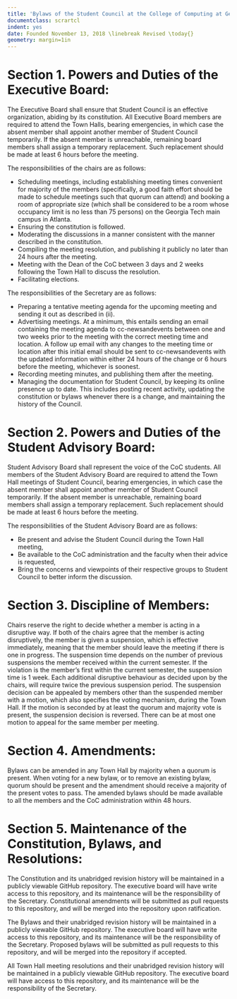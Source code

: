 ```yaml
---
title: 'Bylaws of the Student Council at the College of Computing at Georgia Tech'
documentclass: scrartcl
indent: yes
date: Founded November 13, 2018 \linebreak Revised \today{}
geometry: margin=1in
---
```


# Section 1. Powers and Duties of the Executive Board:
The Executive Board shall ensure that Student Council is an effective organization, abiding by its constitution. All
Executive Board members are required to attend the Town Halls, bearing emergencies, in which case the absent member
shall appoint another member of Student Council temporarily. If the absent member is unreachable, remaining board
members shall assign a temporary replacement. Such replacement should be made at least 6 hours before the meeting.

The responsibilities of the chairs are as follows:

* Scheduling meetings, including establishing meeting times convenient for majority of the members (specifically, a good
  faith effort should be made to schedule meetings such that quorum can attend) and booking a room of appropriate size
  (which shall be considered to be a room whose occupancy limit is no less than 75 persons) on the Georgia Tech main
  campus in Atlanta.
* Ensuring the constitution is followed.
* Moderating the discussions in a manner consistent with the manner described in the constitution.
* Compiling the meeting resolution, and publishing it publicly no later than 24 hours after the meeting.
* Meeting with the Dean of the CoC between 3 days and 2 weeks following the Town Hall to discuss the resolution.
* Facilitating elections.

The responsibilities of the Secretary are as follows:

* Preparing a tentative meeting agenda for the upcoming meeting and sending it out as described in (ii).
* Advertising meetings. At a minimum, this entails sending an email containing the meeting agenda to cc-newsandevents
  between one and two weeks prior to the meeting with the correct meeting time and location. A follow up email with any
  changes to the meeting time or location after this initial email should be sent to cc-newsandevents with the updated
  information within either 24 hours of the change or 6 hours before the meeting, whichever is soonest.
* Recording meeting minutes, and publishing them after the meeting.
* Managing the documentation for Student Council, by keeping its online presence up to date. This includes posting
  recent activity, updating the constitution or bylaws whenever there is a change, and maintaining the history of the
  Council.

# Section 2. Powers and Duties of the Student Advisory Board:
Student Advisory Board shall represent the voice of the CoC students. All members of the Student Advisory Board are
required to attend the Town Hall meetings of Student Council, bearing emergencies, in which case the absent member shall
appoint another member of Student Council temporarily. If the absent member is unreachable, remaining board members
shall assign a temporary replacement. Such replacement should be made at least 6 hours before the meeting.

The responsibilities of the Student Advisory Board are as follows:

* Be present and advise the Student Council during the Town Hall meeting,
* Be available to the CoC administration and the faculty when their advice is requested,
* Bring the concerns and viewpoints of their respective groups to Student Council to better inform the discussion.

# Section 3. Discipline of Members:
Chairs reserve the right to decide whether a member is acting in a disruptive way. If both of the chairs agree that the
member is acting disruptively, the member is given a suspension, which is effective immediately, meaning that the member
should leave the meeting if there is one in progress. The suspension time depends on the number of previous suspensions
the member received within the current semester. If the violation is the member’s first within the current semester, the
suspension time is 1 week. Each additional disruptive behaviour as decided upon by the chairs, will require twice the
previous suspension period. The suspension decision can be appealed by members other than the suspended member with a
motion, which also specifies the voting mechanism, during the Town Hall. If the motion is seconded by at least the
quorum and majority vote is present, the suspension decision is reversed. There can be at most one motion to appeal for
the same member per meeting.

# Section 4. Amendments:
Bylaws can be amended in any Town Hall by majority when a quorum is present. When voting for a new bylaw, or to remove
an existing bylaw, quorum should be present and the amendment should receive a majority of the present votes to pass.
The amended bylaws should be made available to all the members and the CoC administration within 48 hours.

# Section 5. Maintenance of the Constitution, Bylaws, and Resolutions:
The Constitution and its unabridged revision history will be maintained in a publicly viewable GitHub repository. The
executive board will have write access to this repository, and its maintenance will be the responsibility of the
Secretary. Constitutional amendments will be submitted as pull requests to this repository, and will be merged into the
repository upon ratification.

The Bylaws and their unabridged revision history will be maintained in a publicly viewable GitHub repository. The
executive board will have write access to this repository, and its maintenance will be the responsibility of the
Secretary. Proposed bylaws will be submitted as pull requests to this repository, and will be merged into the repository
if accepted.

All Town Hall meeting resolutions and their unabridged revision history will be maintained in a publicly viewable GitHub
repository. The executive board will have access to this repository, and its maintenance will be the responsibility of
the Secretary.
